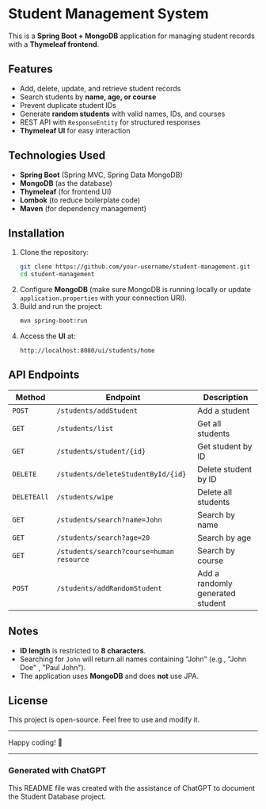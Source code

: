 # Student Management System

This is a **Spring Boot + MongoDB** application for managing student records with a **Thymeleaf frontend**.

## Features
- Add, delete, update, and retrieve student records
- Search students by **name, age, or course**
- Prevent duplicate student IDs
- Generate **random students** with valid names, IDs, and courses
- REST API with `ResponseEntity` for structured responses
- **Thymeleaf UI** for easy interaction

## Technologies Used
- **Spring Boot** (Spring MVC, Spring Data MongoDB)
- **MongoDB** (as the database)
- **Thymeleaf** (for frontend UI)
- **Lombok** (to reduce boilerplate code)
- **Maven** (for dependency management)

## Installation
1. Clone the repository:  
   ```sh
   git clone https://github.com/your-username/student-management.git
   cd student-management
   ```
2. Configure **MongoDB** (make sure MongoDB is running locally or update `application.properties` with your connection URI).  
3. Build and run the project:  
   ```sh
   mvn spring-boot:run
   ```
4. Access the **UI** at:  
   ```
   http://localhost:8080/ui/students/home
   ```

## API Endpoints
| Method  | Endpoint                            | Description |
|---------|-------------------------------------|-------------|
| `POST`  | `/students/addStudent`             | Add a student |
| `GET`   | `/students/list`                   | Get all students |
| `GET`   | `/students/student/{id}`           | Get student by ID |
| `DELETE`| `/students/deleteStudentById/{id}` | Delete student by ID |
| `DELETEAll`| `/students/wipe`                   | Delete all students |
| `GET`   | `/students/search?name=John`       | Search by name |
| `GET`   | `/students/search?age=20`          | Search by age |
| `GET`   | `/students/search?course=human resource`       | Search by course |
| `POST`  | `/students/addRandomStudent`       | Add a randomly generated student |

## Notes
- **ID length** is restricted to **8 characters**.
- Searching for `John` will return all names containing "John" (e.g., "John Doe" , "Paul John").
- The application uses **MongoDB** and does **not** use JPA.

## License
This project is open-source. Feel free to use and modify it.

---

Happy coding! 🚀

---
### Generated with ChatGPT  
This README file was created with the assistance of ChatGPT to document the Student Database project.
